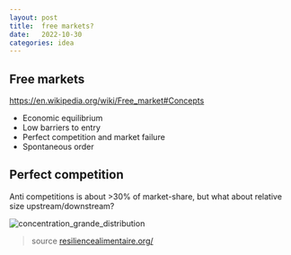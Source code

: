 ```yaml
---
layout: post
title:  free markets?
date:   2022-10-30
categories: idea
---
```


## Free markets
https://en.wikipedia.org/wiki/Free_market#Concepts

* Economic equilibrium
* Low barriers to entry
* Perfect competition and market failure
* Spontaneous order

## Perfect competition

Anti competitions is about >30% of market-share, but what about relative size upstream/downstream?

![concentration_grande_distribution](/entolusis/static/img/concentration_grande_distribution)
> source [resiliencealimentaire.org/](https://publications.resiliencealimentaire.org/partie4_les-obstacles-a-surmonter/)
